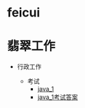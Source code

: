 # feicui

翡翠工作
=====================================

* 行政工作

  * 考试
    *  [java_1](exam/java_exam1.md)
	*  [java_1考试答案](exam/java_exam1_answer.md)


